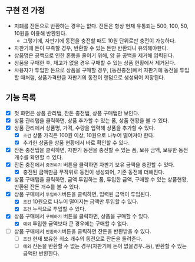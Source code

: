 ## 구현 전 가정

-   지폐를 잔돈으로 반환하는 경우는 없다. 잔돈은 항상 현재 유통되는 500, 100, 50, 10원을 이용해 반환된다.
    -   그렇기에, 자판기에 동전을 충전할 때도 10원 단위로만 충전이 가능하다.
-   자판기에 돈이 부족할 경우, 반환할 수 있는 돈만 반환되니 유의해야한다.
-   상품명은 공백으로 인한 혼동을 줄이기 위해, 양 끝 공백을 제거해 입력된다.
-   상품을 구매한 후, 재고가 없을 경우 구매할 수 있는 상품 현황에서 제거된다.
-   사용자가 투입한 돈으로 상품을 구매할 경우, [동전충전]에서 자판기에 동전을 투입할 때처럼, 상품가격만큼 자판기의 동전이 랜덤으로 생성되어 저장된다.

## 기능 목록

-   [x] 첫 화면은 상품 관리탭, 잔돈 충전탭, 상품 구매탭만 보인다.
-   [x] 상품 관리탭을 클릭하면, 상품 추가할 수 있는 폼, 상품 현황을 볼 수 있다.
-   [x] 상품 관리에서 상품명, 가격, 수량을 입력해 상품을 추가할 수 있다.
    -   [x] `조건` 상품 가격은 100원 이상, 10원으로 나누어 떨어져야 한다.
    -   [x] 추가한 상품을 상품 현황에서 바로 확인할 수 있다.
-   [x] 잔돈 충전탭을 클릭하면, 자판기 동전을 충전할 수 있는 폼, 보유 금액, 보유한 동전 개수를 확인할 수 있다.
-   [x] 잔돈 충전에서 `충전하기` 버튼을 클릭하면 자판기 보유 금액을 충전할 수 있다.
    -   [x] 충전된 금액만큼 무작위로 동전이 생성되어, 기존 동전에 더해진다.
-   [x] 상품 구매탭을 클릭하면, 금액 투입하는 폼, 투입한 금액, 구매할 수 있는 상품현황, 반환된 잔돈 개수를 볼 수 있다.
-   [x] 상품 구매에서 `투입하기`버튼을 클릭하면, 입력된 금액이 투입된다.
    -   [x] `조건` 10원으로 나누어 떨어지는 금액만 투입할 수 있다.
    -   [x] `조건` 누적으로 투입할 수 있다.
-   [x] 상품 구매에서 `구매하기` 버튼을 클릭하면, 상품을 구매할 수 있다.
    -   [x] `예외` 투입한 금액보다 큰 경우에는 구매할 수 없다.
-   [ ] 상품 구매에서 `반환하기`버튼을 클릭하면 잔돈을 반환받을 수 있다.
    -   [ ] `조건` 현재 보유한 최소 개수의 동전으로 잔돈을 돌려준다.
    -   [ ] `예외` 잔돈을 반환할 수 없는 경우(자판기에 돈이 없을경우..등), 반환할 수 있는 금액만 반환한다.
